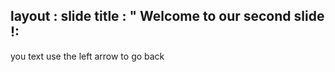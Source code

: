 layout : slide
title : " Welcome to our second slide !:
----
you text 
use the left arrow to go back

